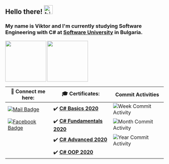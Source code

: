 
## Hello there! <img src="https://user-images.githubusercontent.com/1303154/88677602-1635ba80-d120-11ea-84d8-d263ba5fc3c0.gif" width="28px" alt="hi">
### My name is Viktor and I'm currently studying Software Engineering with **C#** at [Software University](https://softuni.bg/) in Bulgaria. 


  <img height="130" align="left" src="https://github-readme-stats.vercel.app/api?username=ViktorNikoloov&count_private=true&theme=tokyonight&hide=prs&show_icons=true" />
  <img height="130" src="https://github-readme-stats.vercel.app/api/top-langs/?username=ViktorNikoloov&layout=compact&theme=tokyonight" />


| 📧 Connect me here: | 🎓 Certificates: | Commit Activities |
| ---  | --- | --- |
| [![Mail Badge](https://img.shields.io/badge/-ViktorNikoloov-c0392b?style=flat&labelColor=c0392b&logo=gmail&logoColor=white)](mailto:viktor.g.nikolov@gmail.com) | :heavy_check_mark: [**C# Basics 2020**](https://softuni.bg/certificates/details/81371/99d70d1e)| ![Week Commit Activity](https://img.shields.io/github/commit-activity/w/ViktorNikoloov/SoftUni?style=plastic) |
| [![Facebook Badge](https://img.shields.io/badge/-ViktorNikolov-1ca0f1?style=flat&labelColor=1ca0f1&logo=facebook&logoColor=white&link=https://www.facebook.com/viktor.nikolov/)](https://www.facebook.com/viktor.nikolov/) | :heavy_check_mark: [**C# Fundamentals 2020**](https://softuni.bg/certificates/details/86238/dcced4d2) | ![Month Commit Activity](https://img.shields.io/github/commit-activity/m/ViktorNikoloov/SoftUni?style=plastic)  |
|| :heavy_check_mark: [**C# Advanced 2020**](https://softuni.bg/certificates/details/90411/003b73d8) | ![Year Commit Activity](https://img.shields.io/github/commit-activity/y/ViktorNikoloov/SoftUni?style=plastic) |
|| :heavy_check_mark: [**C# OOP 2020**](https://softuni.bg/certificates/details/95831/26523c53)|




